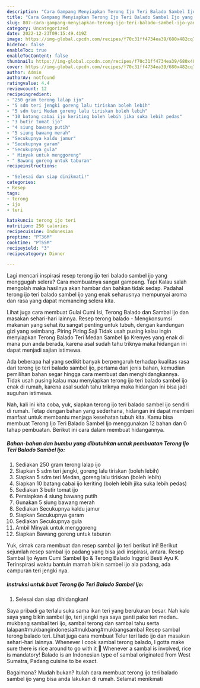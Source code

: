 ```yaml
---
description: "Cara Gampang Menyiapkan Terong Ijo Teri Balado Sambel Ijo yang Enak"
title: "Cara Gampang Menyiapkan Terong Ijo Teri Balado Sambel Ijo yang Enak"
slug: 807-cara-gampang-menyiapkan-terong-ijo-teri-balado-sambel-ijo-yang-enak
category: Uncategorized
date: 2022-12-23T09:15:49.419Z
image: https://img-global.cpcdn.com/recipes/f70c31ff4734ea39/680x482cq70/terong-ijo-teri-balado-sambel-ijo-foto-resep-utama.jpg
hideToc: false
enableToc: true
enableTocContent: false
thumbnail: https://img-global.cpcdn.com/recipes/f70c31ff4734ea39/680x482cq70/terong-ijo-teri-balado-sambel-ijo-foto-resep-utama.jpg
cover: https://img-global.cpcdn.com/recipes/f70c31ff4734ea39/680x482cq70/terong-ijo-teri-balado-sambel-ijo-foto-resep-utama.jpg
author: Admin
authorAv: notfound
ratingvalue: 4.4
reviewcount: 12
recipeingredient:
- "250 gram terong lalap ijo"
- "5 sdm teri jengki goreng lalu tiriskan boleh lebih"
- "5 sdm teri Medan goreng lalu tiriskan boleh lebih"
- "10 batang cabai ijo keriting boleh lebih jika suka lebih pedas"
- "3 butir tomat ijo"
- "4 siung bawang putih"
- "5 siung bawang merah"
- "Secukupnya kaldu jamur"
- "Secukupnya garam"
- "Secukupnya gula"
- " Minyak untuk menggoreng"
- " Bawang goreng untuk taburan"
recipeinstructions:

- "Selesai dan siap dinikmati!"
categories:
- Resep
tags:
- terong
- ijo
- teri

katakunci: terong ijo teri 
nutrition: 256 calories
recipecuisine: Indonesian
preptime: "PT36M"
cooktime: "PT55M"
recipeyield: "3"
recipecategory: Dinner

---
```



Lagi mencari inspirasi resep terong ijo teri balado sambel ijo yang menggugah selera? Cara membuatnya sangat gampang. Tapi Kalau salah mengolah maka hasilnya akan hambar dan bahkan tidak sedap. Padahal terong ijo teri balado sambel ijo yang enak seharusnya mempunyai aroma dan rasa yang dapat memancing selera kita.


Lihat juga cara membuat Gulai Cumi Isi, Terong Balado dan Sambal Ijo dan masakan sehari-hari lainnya. Resep terong balado - Mengkonsumsi makanan yang sehat itu sangat penting untuk tubuh, dengan kandungan gizi yang seimbang. Piring Piring Saji Tidak usah pusing kalau ingin menyiapkan Terong Balado Teri Medan Sambel Ijo Krenyes yang enak di mana pun anda berada, karena asal sudah tahu triknya maka hidangan ini dapat menjadi sajian istimewa.

Ada beberapa hal yang sedikit banyak berpengaruh terhadap kualitas rasa dari terong ijo teri balado sambel ijo, pertama dari jenis bahan, kemudian pemilihan bahan segar hingga cara membuat dan menghidangkannya. Tidak usah pusing kalau mau menyiapkan terong ijo teri balado sambel ijo enak di rumah, karena asal sudah tahu triknya maka hidangan ini bisa jadi suguhan istimewa.


Nah, kali ini kita coba, yuk, siapkan terong ijo teri balado sambel ijo sendiri di rumah. Tetap dengan bahan yang sederhana, hidangan ini dapat memberi manfaat untuk membantu menjaga kesehatan tubuh kita. Kamu bisa membuat Terong Ijo Teri Balado Sambel Ijo menggunakan 12 bahan dan 0 tahap pembuatan. Berikut ini cara dalam membuat hidangannya.

<!--inarticleads1-->

##### Bahan-bahan dan bumbu yang dibutuhkan untuk pembuatan Terong Ijo Teri Balado Sambel Ijo:

1. Sediakan 250 gram terong lalap ijo
1. Siapkan 5 sdm teri jengki, goreng lalu tiriskan (boleh lebih)
1. Siapkan 5 sdm teri Medan, goreng lalu tiriskan (boleh lebih)
1. Siapkan 10 batang cabai ijo keriting (boleh lebih jika suka lebih pedas)
1. Sediakan 3 butir tomat ijo
1. Persiapkan 4 siung bawang putih
1. Gunakan 5 siung bawang merah
1. Sediakan Secukupnya kaldu jamur
1. Siapkan Secukupnya garam
1. Sediakan Secukupnya gula
1. Ambil  Minyak untuk menggoreng
1. Siapkan  Bawang goreng untuk taburan


Yuk, simak cara membuat dan resep sambal ijo teri berikut ini! Berikut sejumlah resep sambal ijo padang yang bisa jadi inspirasi, antara. Resep Sambal Ijo Ayam Cumi Sambel Ijo &amp; Terong Balado Inggrid Besti Ayu K. Terinspirasi waktu bantuin mamah bikin sambel ijo ala padang, ada campuran teri jengki nya. 

<!--inarticleads2-->

##### Instruksi untuk buat Terong Ijo Teri Balado Sambel Ijo:


1. Selesai dan siap dihidangkan!

Saya pribadi ga terlalu suka sama ikan teri yang berukuran besar. Nah kalo saya yang bikin sambel ijo, teri jengki nya saya ganti pake teri medan.. mukbang sambal teri ijo, sambal terong dan sambal tahu serta lalapan#mukbangindonesia#mukbang#mukbangsambal Resep sambal terong balado teri. Lihat juga cara membuat Telur teri lado ijo dan masakan sehari-hari lainnya. Whenever I cook sambal terong balado, I gotta make sure there is rice around to go with it 🙂 Whenever a sambal is involved, rice is mandatory! Balado is an Indonesian type of sambal originated from West Sumatra, Padang cuisine to be exact. 

Bagaimana? Mudah bukan? Itulah cara membuat terong ijo teri balado sambel ijo yang bisa anda lakukan di rumah. Selamat menikmati
